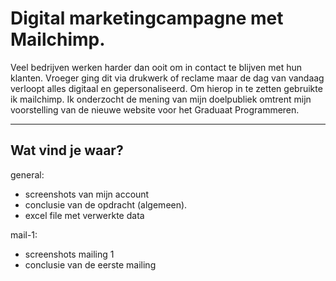 # Digital marketingcampagne met Mailchimp.

Veel bedrijven werken harder dan ooit om in contact te blijven met hun klanten. Vroeger ging dit via drukwerk of reclame maar de dag van vandaag verloopt alles digitaal en gepersonaliseerd. Om hierop in te zetten gebruikte ik mailchimp. Ik onderzocht de mening van mijn doelpubliek omtrent mijn voorstelling van de nieuwe website voor het Graduaat Programmeren.

---


## Wat vind je waar?

general:
   * screenshots van mijn account
   * conclusie van de opdracht (algemeen).
   * excel file met verwerkte data

mail-1:
   * screenshots mailing 1
   * conclusie van de eerste mailing

